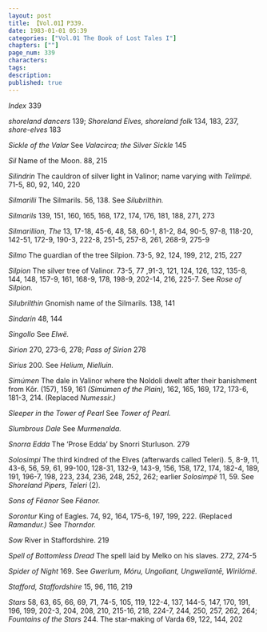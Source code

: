 ```yaml
---
layout: post
title: 【Vol.01】P339.
date: 1983-01-01 05:39
categories: ["Vol.01 The Book of Lost Tales I"]
chapters: [""]
page_num: 339
characters: 
tags: 
description: 
published: true
---
```


<p style="text-indent: 0;">
<I>Index</I> 339
</p>

<I>shoreland dancers</I> 139; <I>Shoreland Elves, shoreland folk</I> 134, 183, 237, <I>shore-elves</I> 183

<I>Sickle of the Valar</I> See <I>Valacirca; the Silver Sickle</I> 145

<I>Sil  </I> Name of the Moon. 88, 215

<I>Silindrin  </I> The cauldron of silver light in Valinor; name varying with <I>Telimpë.</I> 71-5, 80, 92, 140, 220

<I>Silmarilli  </I> The Silmarils. 56, 138. See <I>Silubrilthin.</I>

<I>Silmarils   </I> 139, 151, 160, 165, 168, 172, 174, 176, 181, 188, 271, 273

<I>Silmarillion, The</I> 13, 17-18, 45-6, 48, 58, 60-1, 81-2, 84, 90-5, 97-8, 118-20, 142-51, 172-9, 190-3, 222-8, 251-5, 257-8, 261, 268-9, 275-9

<I>Silmo  </I> The guardian of the tree Silpion. 73-5, 92, 124, 199, 212, 215, 227

<I>Silpion  </I> The silver tree of Valinor. 73-5, 77 ,91-3, 121, 124, 126, 132, 135-8, 144, 148, 157-9, 161, 168-9, 178, 198-9, 202-14, 216, 225-7. See <I>Rose of Silpion.</I>

<I>Silubrilthin  </I> Gnomish name of the Silmarils. 138, 141

<I>Sindarin</I> 48, 144

<I>Singollo  </I> See <I>Elwë.</I>

<I>Sirion  </I> 270, 273-6, 278; <I>Pass of Sirion</I> 278

<I>Sirius  </I> 200. See <I>Helium, Nielluin.</I>

<I>Simúmen  </I> The dale in Valinor where the Noldoli dwelt after their banishment from Kôr. (157), 159, 161 <I>(Simúmen of the Plain),</I> 162, 165, 169, 172, 173-6, 181-3, 214. (Replaced <I>Numessir.)</I>

<I>Sleeper in the Tower of Pearl  </I> See <I>Tower of Pearl.</I>

<I>Slumbrous Dale   </I> See <I>Murmenalda.</I>

<I>Snorra Edda</I> The ‘Prose Edda’ by Snorri Sturluson. 279

<I>Solosimpi  </I> The third kindred of the Elves (afterwards called Teleri). 5, 8-9, 11, 43-6, 56, 59, 61, 99-100, 128-31, 132-9, 143-9, 156, 158, 172, 174, 182-4, 189, 191, 196-7, 198, 223, 234, 236, 248, 252, 262; earlier <I>Solosimpë</I> 11, 59. See <I>Shoreland Pipers, Teleri</I> (2).

<I>Sons of Fëanor</I> See <I>Fëanor.</I>

<I>Sorontur  </I> King of Eagles. 74, 92, 164, 175-6, 197, 199, 222. (Replaced <I>Ramandur.)</I> See <I>Thorndor.</I>

<I>Sow  </I> River in Staffordshire. 219

<I>Spell of Bottomless Dread</I> The spell laid by Melko on his slaves. 272, 274-5

<I>Spider of Night</I> 169. See <I>Gwerlum, Móru, Ungoliant, Ungweliantē, Wirilómë.</I>

<I>Stafford, Staffordshire   </I> 15, 96, 116, 219

<I>Stars  </I> 58, 63, 65, 66, 69, 71, 74-5, 105, 119, 122-4, 137, 144-5, 147, 170, 191, 196, 199, 202-3, 204, 208, 210, 215-16, 218, 224-7, 244, 250, 257, 262, 264; <I>Fountains of the Stars</I> 244. The star-making of Varda 69, 122, 144, 202

